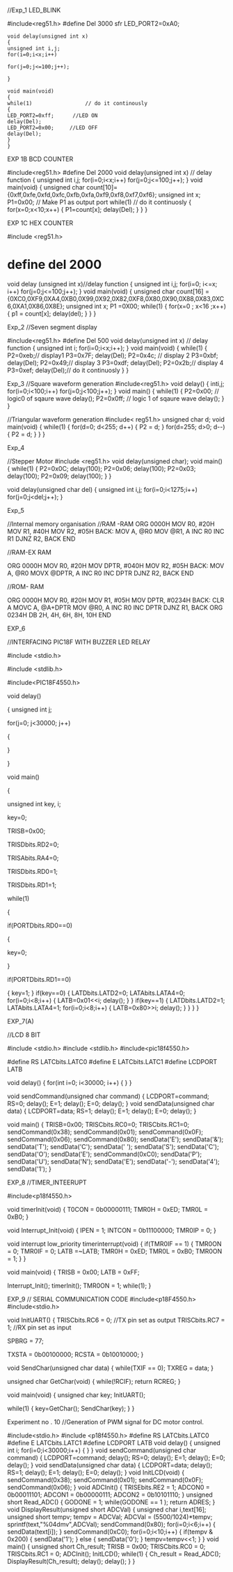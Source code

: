 //Exp_1  LED_BLINK


#include<reg51.h>
#define Del 3000
sfr LED_PORT2=0xA0;

	void delay(unsigned int x)
	{
	unsigned int i,j;
	for(i=0;i<x;i++)
	
	for(j=0;j<=100;j++);
	
	}
	
	void main(void)
	{
	while(1)			     // do it continously
	{
	LED_PORT2=0xff;		 //LED ON
	delay(Del);
	LED_PORT2=0x00;     //LED OFF
	delay(Del);
	}
	}

EXP 1B
BCD COUNTER

#include<reg51.h>
#define Del 2000
void delay(unsigned int x) // delay function
{
unsigned int i,j;
for(i=0;i<x;i++)
for(j=0;j<=100;j++);
}
void main(void) {
unsigned char count[10]={0xff,0xfe,0xfd,0xfc,0xfb,0xfa,0xf9,0xf8,0xf7,0xf6};
unsigned int x;
P1=0x00; // Make P1 as output port
while(1) // do it continuosly
{
for(x=0;x<10;x++)
{
P1=count[x];
delay(Del);
}
}
}


EXP 1C
HEX COUNTER


#include <reg51.h>
# define del 2000
void delay (unsigned int x)//delay function {
unsigned int i,j;
for(i=0; i<=x; i++)
for(j=0;j<=100;j++);
}
void main(void)
{
unsigned char count[16] =
{0XC0,0XF9,0XA4,0XB0,0X99,0X92,0X82,0XF8,0X80,0X90,0X88,0X83,0XC6,0XA1,0X86,0X8E};
unsigned int x;
P1 =0X00;
while(1)
{
for(x=0 ; x<16 ;x++)
{
p1 = count[x];
delay(del);
}
}
} 

Exp_2
//Seven segment  display

#include<reg51.h>
#define Del 500
void delay(unsigned int x)
// delay function
{
unsigned int i;
for(i=0;i<x;i++);
}
void main(void)
{
while(1)
{
P2=0xeb;// display1
P3=0x7F;
delay(Del); P2=0x4c; // display 2
P3=0xbf;
delay(Del);
P2=0x49;// display 3
P3=0xdf;
delay(Del);
P2=0x2b;// display 4
P3=0xef;
delay(Del);// do it continuosly
}
} 

Exp_3
//Square waveform generation
#include<reg51.h>
void delay()
{
inti,j;
for(i=0;i<100;i++)
for(j=0;j<100;j++);
}
void main()
{
while(1)
{
P2=0x00; // logic0 of sqaure wave
delay(); P2=0x0ff; // logic 1 of sqaure wave
delay();
}
}



//Triangular waveform generation
#include< reg51.h>
unsigned char d;
void main(void)
{
while(1)
 {
for(d=0; d<255; d++)
 { P2 = d;
 }
for(d=255; d>0; d--)
 {
 P2 = d;
 }
 }
} 

Exp_4

//Stepper Motor
#include <reg51.h>
void delay(unsigned char);
void main()
{
while(1)
{
P2=0x0C;
delay(100);
P2=0x06;
delay(100);
P2=0x03;
delay(100);
P2=0x09;
delay(100);
}
}

void delay(unsigned char del)
{
unsigned int i,j;
for(i=0;i<1275;i++)
 for(j=0;j<del;j++);
}

Exp_5

//Internal memory organisation
//RAM -RAM
ORG 0000H
MOV R0, #20H
MOV R1, #40H
MOV R2, #05H
BACK: MOV A, @R0
MOV @R1, A
INC R0
INC R1
DJNZ R2, BACK
END 



//RAM-EX RAM


ORG 0000H
MOV R0, #20H
MOV DPTR, #040H
MOV R2, #05H
BACK: MOV A, @R0
MOVX @DPTR, A
INC R0
INC DPTR
DJNZ R2, BACK
END 


//ROM- RAM


ORG 0000H
MOV R0, #20H
MOV R1, #05H 
MOV DPTR, #0234H
BACK: CLR A
MOVC A, @A+DPTR
MOV @R0, A
INC R0
INC DPTR
DJNZ R1, BACK
ORG 0234H
DB 2H, 4H, 6H, 8H, 10H
END 


EXP_6

//INTERFACING PIC18F WITH BUZZER LED RELAY

#include <stdio.h>

#include <stdlib.h>

#include<PIC18F4550.h>


void delay()

{
unsigned int j;

for(j=0; j<30000; j++)

{

}

}


void main()

{

unsigned int key, i;

key=0;


TRISB=0x00;

TRISDbits.RD2=0;

TRISAbits.RA4=0;

TRISDbits.RD0=1;

TRISDbits.RD1=1;


while(1)

{

if(PORTDbits.RD0==0)

{

key=0;

}

if(PORTDbits.RD1==0)

{
key=1;
}
if(key==0)
{
LATDbits.LATD2=0;
LATAbits.LATA4=0;
for(i=0;i<8;i++)
{
LATB=0x01<<i;
delay();
}
}
if(key==1)
{
LATDbits.LATD2=1;
LATAbits.LATA4=1;
for(i=0;i<8;i++)
{
LATB=0x80>>i;
delay();
}
}
}
}


EXP_7(A)

//LCD 8 BIT

#include <stdio.h>
#include <stdlib.h>
#include<pic18f4550.h>

#define RS LATCbits.LATC0
#define E LATCbits.LATC1
#define LCDPORT LATB

void delay()
{
for(int i=0; i<30000; i++)
{
}
}

void sendCommand(unsigned char command)
{
LCDPORT=command;
RS=0;
delay();
E=1;
delay();
E=0;
delay();
}
void sendData(unsigned char data)
{
LCDPORT=data;
RS=1;
delay();
E=1;
delay();
E=0;
delay();
}

void main()
{
TRISB=0x00;
TRISCbits.RC0=0;
TRISCbits.RC1=0;
sendCommand(0x38);
sendCommand(0x01);
sendCommand(0x0F);
sendCommand(0x06);
sendCommand(0x80);
sendData('E');
sendData('&');
sendData('T');
sendData('C');
sendData(' ');
sendData('S');
sendData('C');
sendData('O');
sendData('E');
sendCommand(0xC0);
sendData('P');
sendData('U');
sendData('N');
sendData('E');
sendData('-');
sendData('4');
sendData('1');
}


EXP_8
//TIMER_INTEERUPT

#include<p18f4550.h>

void timerInit(void)
{
T0CON = 0b00000111;
TMR0H = 0xED;
TMR0L = 0xB0;
}

void Interrupt_Init(void)
{
IPEN = 1;
INTCON = 0b11100000;
TMR0IP = 0;
}

void interrupt low_priority timerinterrupt(void)
{
if(TMR0IF == 1)
{
TMR0ON = 0;
TMR0IF = 0;
LATB =~LATB;
TMR0H = 0xED;
TMR0L = 0xB0;
TMR0ON = 1;
}
}

void main(void)
{
TRISB = 0x00;
LATB = 0xFF;

Interrupt_Init();
timerInit();
TMR0ON = 1;
while(1);
}


EXP_9
// SERIAL COMMUNICATION CODE
#include<p18F4550.h>
#include<stdio.h>

void InitUART()
{
TRISCbits.RC6 = 0;                        //TX pin set as output
TRISCbits.RC7 = 1;                        //RX pin set as input

SPBRG = 77;

TXSTA = 0b00100000;
RCSTA = 0b10010000;
}

void SendChar(unsigned char data)
{
while(TXIF == 0);
TXREG = data;
}

unsigned char GetChar(void)
{
while(!RCIF);
return RCREG;
}

void main(void)
{
unsigned char key;
InitUART();

while(1)
{
key=GetChar();
SendChar(key);
}
}



Experiment no . 10
//Generation of PWM signal for DC motor control.

#include<stdio.h>
#include <p18f4550.h>
#define RS LATCbits.LATC0
#define E LATCbits.LATC1
#define LCDPORT LATB
void delay()
{
unsigned int i;
for(i=0;i<30000;i++)
{
}
}
void sendCommand(unsigned char command)
{
LCDPORT=command;
delay();
RS=0;
delay();
E=1;
delay();
E=0;
delay();
}
void sendData(unsigned char data)
{
LCDPORT=data;
delay();
RS=1;
delay();
E=1;
delay();
E=0;
delay();
}
void InitLCD(void)
{
sendCommand(0x38);
sendCommand(0x01);
sendCommand(0x0F);
sendCommand(0x06);
}
void ADCInit()
{
TRISEbits.RE2 = 1;
ADCON0 = 0b00011101;
ADCON1 = 0b00000111;
ADCON2 = 0b10101110;
}
unsigned short Read_ADC()
{
GODONE = 1;
while(GODONE == 1 );
return ADRES;
}
void DisplayResult(unsigned short ADCVal)
{
unsigned char i,text[16];
unsigned short tempv;
tempv = ADCVal;
ADCVal = (5500/1024)*tempv;
sprintf(text,"%04dmv",ADCVal);
sendCommand(0x80);
for(i=0;i<6;i++)
{
sendData(text[i]);
}
sendCommand(0xC0);
for(i=0;i<10;i++)
{
if(tempv & 0x200)
{
sendData('1');
}
else
{
sendData('0');
}
tempv=tempv<<1;
}
}
void main()
{
unsigned short Ch_result;
TRISB = 0x00;
TRISCbits.RC0 = 0;
TRISCbits.RC1 = 0;
ADCInit();
InitLCD();
while(1)
{
Ch_result = Read_ADC();
DisplayResult(Ch_result);
delay();
delay();
}
}
